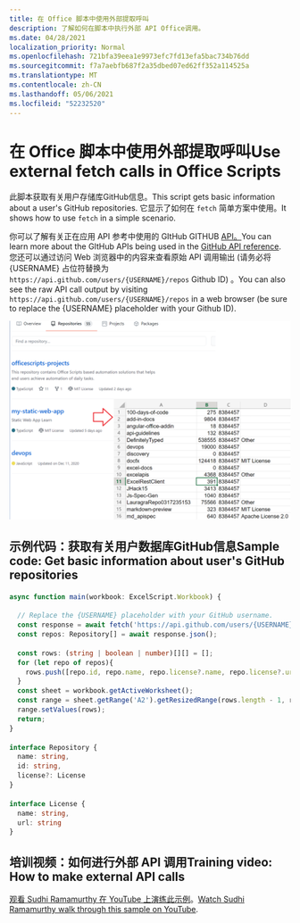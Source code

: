 ```yaml
---
title: 在 Office 脚本中使用外部提取呼叫
description: 了解如何在脚本中执行外部 API Office调用。
ms.date: 04/28/2021
localization_priority: Normal
ms.openlocfilehash: 721bfa39eea1e9973efc7fd13efa5bac734b76dd
ms.sourcegitcommit: f7a7aebfb687f2a35dbed07ed62ff352a114525a
ms.translationtype: MT
ms.contentlocale: zh-CN
ms.lasthandoff: 05/06/2021
ms.locfileid: "52232520"
---
```

# <a name="use-external-fetch-calls-in-office-scripts"></a><span data-ttu-id="56b8c-103">在 Office 脚本中使用外部提取呼叫</span><span class="sxs-lookup"><span data-stu-id="56b8c-103">Use external fetch calls in Office Scripts</span></span>

<span data-ttu-id="56b8c-104">此脚本获取有关用户存储库GitHub信息。</span><span class="sxs-lookup"><span data-stu-id="56b8c-104">This script gets basic information about a user's GitHub repositories.</span></span> <span data-ttu-id="56b8c-105">它显示了如何在 `fetch` 简单方案中使用。</span><span class="sxs-lookup"><span data-stu-id="56b8c-105">It shows how to use `fetch` in a simple scenario.</span></span>

<span data-ttu-id="56b8c-106">你可以了解有关正在应用 API 参考中使用的 GItHub GITHUB [API。](https://docs.github.com/rest/reference/repos#list-repositories-for-a-user)</span><span class="sxs-lookup"><span data-stu-id="56b8c-106">You can learn more about the GItHub APIs being used in the [GitHub API reference](https://docs.github.com/rest/reference/repos#list-repositories-for-a-user).</span></span> <span data-ttu-id="56b8c-107">您还可以通过访问 Web 浏览器中的内容来查看原始 API 调用输出 (请务必将 {USERNAME} 占位符替换为 `https://api.github.com/users/{USERNAME}/repos` Github ID) 。</span><span class="sxs-lookup"><span data-stu-id="56b8c-107">You can also see the raw API call output by visiting `https://api.github.com/users/{USERNAME}/repos` in a web browser (be sure to replace the {USERNAME} placeholder with your Github ID).</span></span>

![获取存储库信息示例](../../images/git.png)

## <a name="sample-code-get-basic-information-about-users-github-repositories"></a><span data-ttu-id="56b8c-109">示例代码：获取有关用户数据库GitHub信息</span><span class="sxs-lookup"><span data-stu-id="56b8c-109">Sample code: Get basic information about user's GitHub repositories</span></span>

```TypeScript
async function main(workbook: ExcelScript.Workbook) {

  // Replace the {USERNAME} placeholder with your GitHub username.
  const response = await fetch('https://api.github.com/users/{USERNAME}/repos');
  const repos: Repository[] = await response.json();
  
  const rows: (string | boolean | number)[][] = [];
  for (let repo of repos){ 
    rows.push([repo.id, repo.name, repo.license?.name, repo.license?.url])
  }
  const sheet = workbook.getActiveWorksheet();
  const range = sheet.getRange('A2').getResizedRange(rows.length - 1, rows[0].length - 1);
  range.setValues(rows);
  return;
}

interface Repository {
  name: string,
  id: string,
  license?: License 
}

interface License {
  name: string,
  url: string
}
```

## <a name="training-video-how-to-make-external-api-calls"></a><span data-ttu-id="56b8c-110">培训视频：如何进行外部 API 调用</span><span class="sxs-lookup"><span data-stu-id="56b8c-110">Training video: How to make external API calls</span></span>

<span data-ttu-id="56b8c-111">[观看 Sudhi Ramamurthy 在 YouTube 上演练此示例](https://youtu.be/fulP29J418E)。</span><span class="sxs-lookup"><span data-stu-id="56b8c-111">[Watch Sudhi Ramamurthy walk through this sample on YouTube](https://youtu.be/fulP29J418E).</span></span>
